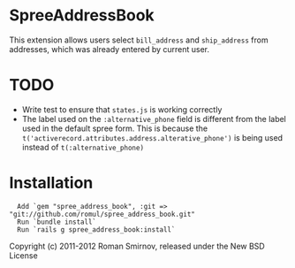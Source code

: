 SpreeAddressBook
================

This extension allows users select `bill_address` and `ship_address` from addresses, which was already entered by current user.


TODO
====

* Write test to ensure that `states.js` is working correctly
* The label used on the `:alternative_phone` field is different from the label used in the default spree form.
  This is because the `t('activerecord.attributes.address.alterative_phone')` is being used instead of `t(:alternative_phone)`

Installation
============

      Add `gem "spree_address_book", :git => "git://github.com/romul/spree_address_book.git"
      Run `bundle install`
      Run `rails g spree_address_book:install`


Copyright (c) 2011-2012 Roman Smirnov, released under the New BSD License

